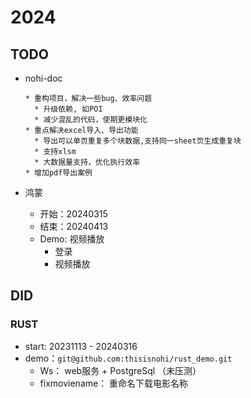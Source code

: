 # 2024



## TODO

* nohi-doc
  ```
  * 重构项目，解决一些bug、效率问题
  	* 升级依赖, 如POI
    * 减少混乱的代码，使期更模块化
  * 重点解决excel导入、导出功能
    * 导出可以单页重复多个块数据,支持同一sheet页生成重复块
    * 支持xlsm
    * 大数据量支持，优化执行效率
  * 增加pdf导出案例
  ```

* 鸿蒙

  * 开始：20240315
  * 结束：20240413
  * Demo: 视频播放
    * 登录
    * 视频播放



## DID

### RUST

* start: 20231113 - 20240316
* demo：`git@github.com:thisisnohi/rust_demo.git`
  * Ws： web服务 + PostgreSql   （未压测）
  * fixmoviename： 重命名下载电影名称

